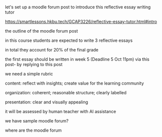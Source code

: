 let's set up a moodle forum post to introduce this reflective essay writing tutor 

https://smartlessons.hkbu.tech/GCAP3226/reflective-essay-tutor.html#intro 

the outline of the moodle forum post

in this course students are expected to write 3 reflective essays 

in total they account for 20% of the final grade 

the first essay should be written in week 5 (Deadline 5 Oct 11pm) via this post- by replying to this post 

we need a simple rubric 

content: reflect with insights; create value for the learning community

organization: coherent; reasonable structure; clearly labelled 

presentation: clear and visually appealing 

it will be assessed by human teacher with AI assistance 

we have sample moodle forum? 

where are the moodle forum
